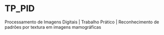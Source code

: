 # TP_PID
Processamento de Imagens Digitais | Trabalho Prático | Reconhecimento de padrões por textura em imagens mamográficas 
